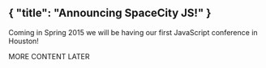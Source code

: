 {
  "title": "Announcing SpaceCity JS!"
}
---

Coming in Spring 2015 we will be having our first JavaScript conference in Houston!

MORE CONTENT LATER
